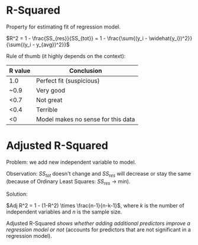 # R-Squared

Property for estimating fit of regression model.

$R^2 = 1 - \frac{SS_{res}}{SS_{tot}} = 1 - \frac{\sum{(y_i - \widehat{y_i})^2}}{\sum{(y_i - y_{avg})^2}}$

Rule of thumb (it highly depends on the context):

| R value | Conclusion |
| ------- | ---------- |
|  1.0    |  Perfect fit (suspicious)           |
|  ~0.9   |  Very good                          |
|  <0.7   |  Not great                          |
|  <0.4   |  Terrible                           |
|  <0     |  Model makes no sense for this data |

# Adjusted R-Squared

Problem: we add new independent variable to model.

Observation: $SS_{tot}$ doesn't change and $SS_{res}$ will decrease or stay the same (because of Ordinary Least Squares: $SS_{res}$ -> min).

Solution:

$Adj R^2 = 1 - (1-R^2) \times \frac{n-1}{n-k-1}$, where $k$ is the number of independent variables and $n$ is the sample size.

Adjusted R-Squared *shows whether adding additional predictors improve a regression model or not* (accounts for predictors that are not significant in a regression model).